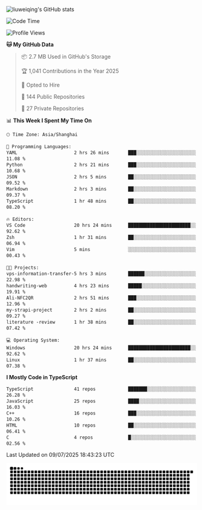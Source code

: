![liuweiqing's GitHub stats](https://github-readme-stats.vercel.app/api?username=14790897&show_icons=true&locale=cn&include_all_commits=true&count_private=true)

<!--START_SECTION:waka-->
![Code Time](http://img.shields.io/badge/Code%20Time-2%2C306%20hrs%2016%20mins-blue)

![Profile Views](http://img.shields.io/badge/Profile%20Views-11-blue)

**🐱 My GitHub Data** 

> 📦 2.7 MB Used in GitHub's Storage 
 > 
> 🏆 1,041 Contributions in the Year 2025
 > 
> 💼 Opted to Hire
 > 
> 📜 144 Public Repositories 
 > 
> 🔑 27 Private Repositories 
 > 
📊 **This Week I Spent My Time On** 

```text
🕑︎ Time Zone: Asia/Shanghai

💬 Programming Languages: 
YAML                     2 hrs 26 mins       ███░░░░░░░░░░░░░░░░░░░░░░   11.08 % 
Python                   2 hrs 21 mins       ███░░░░░░░░░░░░░░░░░░░░░░   10.68 % 
JSON                     2 hrs 5 mins        ██░░░░░░░░░░░░░░░░░░░░░░░   09.52 % 
Markdown                 2 hrs 3 mins        ██░░░░░░░░░░░░░░░░░░░░░░░   09.37 % 
TypeScript               1 hr 48 mins        ██░░░░░░░░░░░░░░░░░░░░░░░   08.20 % 

🔥 Editors: 
VS Code                  20 hrs 24 mins      ███████████████████████░░   92.62 % 
Zsh                      1 hr 31 mins        ██░░░░░░░░░░░░░░░░░░░░░░░   06.94 % 
Vim                      5 mins              ░░░░░░░░░░░░░░░░░░░░░░░░░   00.43 % 

🐱‍💻 Projects: 
vps-information-transfer-5 hrs 3 mins        ██████░░░░░░░░░░░░░░░░░░░   22.98 % 
handwriting-web          4 hrs 23 mins       █████░░░░░░░░░░░░░░░░░░░░   19.91 % 
Ali-NFC2QR               2 hrs 51 mins       ███░░░░░░░░░░░░░░░░░░░░░░   12.96 % 
my-strapi-project        2 hrs 2 mins        ██░░░░░░░░░░░░░░░░░░░░░░░   09.27 % 
literature -review       1 hr 38 mins        ██░░░░░░░░░░░░░░░░░░░░░░░   07.42 % 

💻 Operating System: 
Windows                  20 hrs 24 mins      ███████████████████████░░   92.62 % 
Linux                    1 hr 37 mins        ██░░░░░░░░░░░░░░░░░░░░░░░   07.38 % 
```

**I Mostly Code in TypeScript** 

```text
TypeScript               41 repos            ███████░░░░░░░░░░░░░░░░░░   26.28 % 
JavaScript               25 repos            ████░░░░░░░░░░░░░░░░░░░░░   16.03 % 
C++                      16 repos            ███░░░░░░░░░░░░░░░░░░░░░░   10.26 % 
HTML                     10 repos            ██░░░░░░░░░░░░░░░░░░░░░░░   06.41 % 
C                        4 repos             █░░░░░░░░░░░░░░░░░░░░░░░░   02.56 % 
```




 Last Updated on 09/07/2025 18:43:23 UTC
<!--END_SECTION:waka-->

<picture>
  <source media="(prefers-color-scheme: dark)" srcset="https://raw.githubusercontent.com/14790897/14790897/output/github-contribution-grid-snake-dark.svg" />
  <source media="(prefers-color-scheme: light)" srcset="https://raw.githubusercontent.com/14790897/14790897/output/github-contribution-grid-snake.svg" />
  <img alt="github-snake" src="https://raw.githubusercontent.com/14790897/14790897/output/github-contribution-grid-snake.svg" />
</picture>
